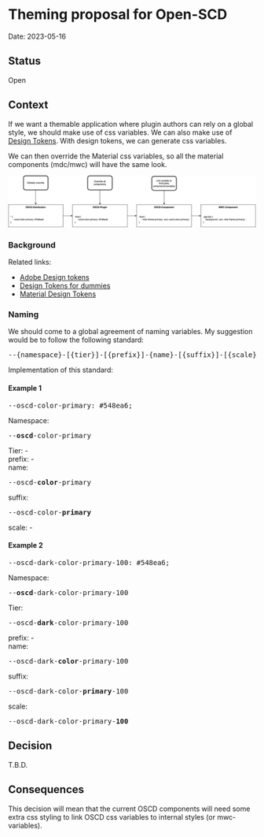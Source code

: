 # Theming proposal for Open-SCD

Date: 2023-05-16

## Status

Open

## Context
If we want a themable application where plugin authors can rely on a global style, we should make use of css variables. We can also make use of [Design Tokens](https://spectrum.adobe.com/page/design-tokens/).
With design tokens, we can generate css variables.

We can then override the Material css variables, so all the material components (mdc/mwc) will have the same look.

![Proposal](./theming-proposal.png)

### Background
Related links:
- [Adobe Design tokens](https://spectrum.adobe.com/page/design-tokens/)
- [Design Tokens for dummies](https://uxdesign.cc/design-tokens-for-dummies-8acebf010d71)
- [Material Design Tokens](https://m3.material.io/foundations/design-tokens)

### Naming
We should come to a global agreement of naming variables.
My suggestion would be to follow the following standard:

<pre>--{namespace}-[{tier}]-[{prefix}]-{name}-[{suffix}]-[{scale}]</pre>

Implementation of this standard:

#### Example 1
<pre>--oscd-color-primary: #548ea6;</pre>

Namespace: <pre>--<b>oscd</b>-color-primary</pre>
Tier: -<br/>
prefix: -<br/>
name: <pre>--oscd-<b>color</b>-primary</pre>
suffix: <pre>--oscd-color-<b>primary</b></pre>
scale: -<br/>

#### Example 2
<pre>--oscd-dark-color-primary-100: #548ea6;</pre>

Namespace: <pre>--<b>oscd</b>-dark-color-primary-100</pre>
Tier: <pre>--oscd-<b>dark</b>-color-primary-100</pre>
prefix: -<br/>
name: <pre>--oscd-dark-<b>color</b>-primary-100</pre>
suffix: <pre>--oscd-dark-color-<b>primary</b>-100</pre>
scale: <pre>--oscd-dark-color-primary-<b>100</b></pre>

## Decision

T.B.D.


## Consequences
This decision will mean that the current OSCD components will need some extra 
css styling to link OSCD css variables to internal styles (or mwc-variables).
